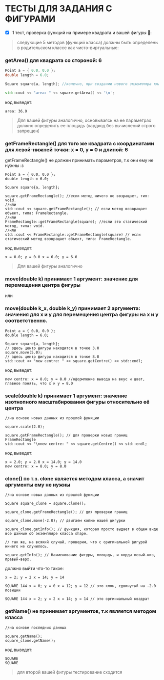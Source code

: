  # ТЕСТЫ ДЛЯ ЗАДАНИЯ С ФИГУРАМИ

 - [x] 1 тест, проверка функций на примере квадрата и вашей фигуры :tada::

> следующие 5 методов (функций класса) должны быть определены в родительском классе как чисто-виртуальные:

### getArea() для квадрата со стороной: 6
``` cpp
Point a = { 0.0, 0.0 };
double length = 6.0;

Square square{a, length}; //конечно, при создании нового экземпляра класса своей фигуры, вы указываете свои аргументы.

std::cout << "area: " << square.getArea() << '\n';
```
код выведет:
```
area: 36.0
```
> Для вашей фигуры аналогично, основываясь на ее параметрах должно определить ее площадь (хардкод без вычислений строго запрещен)

### getFrameRectangle() для того же квадрата с координатами для левой-нижней точки: x = 0, y = 0 и длиной: 6
getFrameRectangle() не должен принимать параметров, т.к они ему не нужны :з
```
Point a = { 0.0, 0.0 };
double length = 6.0;

Square square{a, length};

square.getFrameRectangle(); //если метод ничего не возращает, тип: void.
//или
std::cout << square.getFrameRectangle(); // если метод возвращает объект, типа: FrameRectangle.
//или
FrameRectangle::getFrameRectangle(square); //если это статический метод, типа: void.
//или
std::cout << FrameRectangle::getFrameRectangle(square) // если статический метод возвращает объект, типа: FrameRectangle.
```
код выведет:
```
x = 0.0; y = 0.0 x = 6.0; y = 6.0
```
> Для вашей фигуры аналогично

### move(double k) принимает 1 аргумент: значение для перемещения центра фигуры
или
### move(double k_x, double k_y) принимает 2 аргумента: значения для x и y для перемещения центра фигуры на x и y соответственно.
```
Point a = { 0.0, 0.0 };
double length = 6.0;

Square square{a, length};
// здесь центр фигуры находится в точке 3.0
square.move(5.0);
// здесь центр фигуры находится в точке 8.0
std::cout << "new centre: " << square.getCentre() << std::endl;
```
код выведет:
```
new centre: x = 8.0; y = 8.0 //оформление вывода на вкус и цвет, главное понять, что x и y = 8.0
```
### scale(double k) принимает 1 аргумент: значение изотнопного масштабирования фигуры относительно её центра

```
//на основе новых данных из прошлой функции

square.scale(2.0);

square.getFrameRectangle(); // для проверки новых границ FrameRectangle
std::cout << "\nnew centre: " << square.getCentre() << std::endl;
```
код выведет:
```
x = 2.0; y = 2.0 x = 14.0; y = 14.0
new centre: x = 8.0; y = 8.0
```
### clone() по т.з. clone является методом класса, а значит аргументы ему не нужны
```
//на основе новых данных из прошлой функции

Square square_clone = square.clone();

square_clone.getFrameRectangle(); // для проверки границ 

square_clone.move(-2.0); // двигаем копию нашей фигурки

square_clone.getInfo(); // функция, которая просто выдает в общем виде все данные об экземпляре класса shape.

// так же, на всякий случай, проверим, что с оригинальной фигурой ничего не случилось.

square.getInfo(); // Наименование фигуры, площадь, и корды левый-низ, правый-верх.
```
должно выйти что-то такое:
```
x = 2; y = 2 x = 14; y = 14

SQUARE 144 x = 0; y = 0 x = 12; y = 12 // это клон, сдвинутый на -2.0 позиции

SQUARE 144 x = 2; y = 2 x = 14; y = 14 // это оргиниальный квадрат
```
### getName() не принимает аргументов, т.к является методом класса
```
//на основе последних данных

square.getName();
square_clone.getName();
```
код выведет:
```
SQUARE
SQUARE
```
> для второй вашей фигуры тестирование сходится

